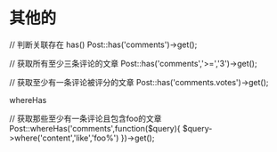 # 其他的

// 判断关联存在
has()
Post::has('comments')->get();

// 获取所有至少三条评论的文章
Post::has('comments','>=','3')->get();

// 获取至少有一条评论被评分的文章
Post::has('comments.votes')->get();

whereHas

// 获取那些至少有一条评论且包含foo的文章
Post::whereHas('comments',function($query){
	$query->where('content','like','foo%')
})->get();





